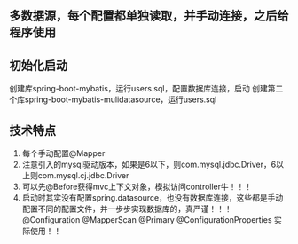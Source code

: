 ## 多数据源，每个配置都单独读取，并手动连接，之后给程序使用

## 初始化启动

创建库spring-boot-mybatis，运行users.sql，配置数据库连接，启动
创建第二个库spring-boot-mybatis-mulidatasource，运行users.sql

## 技术特点

1. 每个手动配置@Mapper
2. 注意引入的mysql驱动版本，如果是6以下，则com.mysql.jdbc.Driver，6以上则com.mysql.cj.jdbc.Driver
3. 可以先@Before获得mvc上下文对象，模拟访问controller牛！！！
4. 启动时其实没有配置spring.datasource，也没有数据库连接，这些都是手动配置不同的配置文件，并一步步实现数据库的，真严谨！！！
   @Configuration @MapperScan @Primary @ConfigurationProperties 实际使用！！